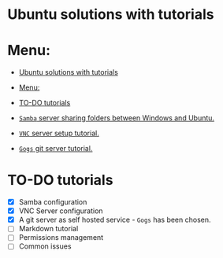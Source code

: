 # Ubuntu solutions with tutorials

# Menu:
- [Ubuntu solutions with tutorials](#ubuntu-solutions-with-tutorials)
- [Menu:](#menu)
- [TO-DO tutorials](#to-do-tutorials)

- [`Samba` server sharing folders between Windows and Ubuntu.](/Samba.md)
- [`VNC` server setup tutorial.](/VNC.md)
- [`Gogs` git server tutorial.](/Gogs-git_server.md)


# TO-DO tutorials
- [x] Samba configuration
- [x] VNC Server configuration
- [x] A git server as self hosted service - `Gogs` has been chosen.
- [ ] Markdown tutorial
- [ ] Permissions management
- [ ] Common issues